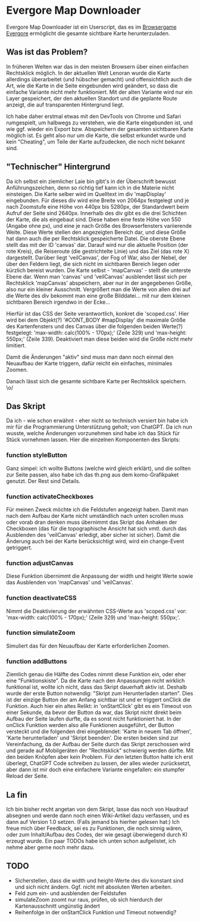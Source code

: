 # Evergore Map Downloader

Evergore Map Downloader ist ein Userscript, das es im [Browsergame Evergore](https://evergore.de/) ermöglicht die gesamte sichtbare Karte herunterzuladen. 

## Was ist das Problem?
In früheren Welten war das in den meisten Browsern über einen einfachen Rechtsklick möglich. In der aktuellen Welt Lenoran wurde die Karte allerdings überarbeitet (und hübscher gemacht) und offensichtlich auch die Art, wie die Karte in die Seite eingebunden wird geändert, so dass die einfache Variante nicht mehr funktioniert. Mit der alten Variante wird nur ein Layer gespeichert, der den aktuellen Standort und die geplante Route anzeigt, die auf transparenten Hintergrund liegt.

Ich habe daher erstmal etwas mit den DevTools von Chrome und Safari rumgespielt, um halbwegs zu verstehen, wie die Karte eingebunden ist, und wie ggf. wieder ein Export bzw. Abspeichern der gesamten sichtbaren Karte möglich ist. Es geht also nur um die Karte, die selbst erkundet wurde und kein "Cheating", um Teile der Karte aufzudecken, die noch nicht bekannt sind.

## "Technischer" Hintergrund
Da ich selbst ein ziemlicher Laie bin gibt's in der Überschrift bewusst Anführungszeichen, denn so richtig tief kann ich in die Materie nicht einsteigen. 
Die Karte selber wird im Quelltext im div 'mapDisplay' eingebunden. Für dieses div wird eine Breite von 2064px festgelegt und je nach Zoomstufe eine Höhe von 440px bis 5280px, der Standardwert beim Aufruf der Seite sind 2640px. 
Innerhalb des div gibt es die drei Schichten der Karte, die als <canvas> eingebaut sind. Diese haben eine feste Höhe von 550 (Angabe ohne px), und eine je nach Größe des Browserfensters variierende Weite. Diese Werte stellen den angezeigten Bereich dar, und diese Größe hat dann auch die per Rechtsklick gespeicherte Datei. Die oberste Ebene stellt das <canvas> mit der ID 'canvas' dar. Darauf wird nur die aktuelle Position (der rote Kreis), die Reiseroute (die gestrichtelte Linie) und das Ziel (das rote X) dargestellt. Darüber liegt 'veilCanvas', der Fog of War, also der Nebel, der über den Feldern liegt, die sich nicht im sichtbaren Bereich liegen oder kürzlich bereist wurden. Die Karte selbst - 'mapCanvas' - stellt die unterste Ebene dar. 
Wenn man 'canvas' und 'veilCanvas' ausblendet lässt sich per Rechtsklick 'mapCanvas' abspeichern, aber nur in der angegebenen Größe, also nur ein kleiner Ausschnitt. Vergrößert man die Werte von allen drei <canvas> auf die Werte des div bekommt man eine große Bilddatei... mit nur dem kleinen sichtbaren Bereich irgendwo in der Ecke...

Hierfür ist das CSS der Seite verantwortlich, konkret die 'scoped.css'. Hier wird bei dem Objekt(?) '#CONT_BODY #mapDisplay' die maximale Größe des Kartenfensters und des Canvas über die folgenden beiden Werte(?) festgelegt: 'max-width: calc(100% - 170px);' (Zeile 329) und 'max-height: 550px;' (Zeile 339). Deaktiviert man diese beiden wird die Größe nicht mehr limitiert. 

Damit die Änderungen "aktiv" sind muss man dann noch einmal den Neuaufbau der Karte triggern, dafür reicht ein einfaches, minimales Zoomen. 

Danach lässt sich die gesamte sichtbare Karte per Rechtsklick speichern. \o/

## Das Skript
Da ich - wie schon erwähnt - eher nicht so technisch versiert bin habe ich mir für die Programmierung Unterstützung geholt; von ChatGPT. Da ich nun wusste, welche Änderungen vorzunehmen sind habe ich das Stück für Stück vornehmen lassen. Hier die einzelnen Komponenten des Skripts:

### function styleButton
Ganz simpel: ich wollte Buttons (welche wird gleich erklärt), und die sollten zur Seite passen, also habe ich das th.png aus dem komo-Grafikpaket genutzt. Der Rest sind Details.

### function activateCheckboxes
Für meinen Zweck möchte ich die Feldstufen angezeigt haben. Damit man nach dem Aufbau der Karte nicht umständlich nach unten scrollen muss oder vorab dran denken muss übernimmt das Skript das Anhaken der Checkboxen (das für die topographische Ansicht hat sich vmtl. durch das Ausblenden des 'veilCanvas' erledigt, aber sicher ist sicher). Damit die Änderung auch bei der Karte berücksichtigt wird, wird ein change-Event getriggert.

### function adjustCanvas
Diese Funktion übernimmt die Anpassung der width und height Werte sowie das Ausblenden von 'mapCanvas' und 'veilCanvas'. 

### function deactivateCSS
Nimmt die Deaktivierung der erwähnten CSS-Werte aus 'scoped.css' vor: 'max-width: calc(100% - 170px);' (Zeile 329) und 'max-height: 550px;'.

### function simulateZoom
Simuliert das für den Neuaufbau der Karte erforderlichen Zoomen.

### function addButtons
Ziemlich genau die Hälfte des Codes nimmt diese Funktion ein, oder eher eine "Funktionskiste". 
Da die Karte nach den Anpassungen nicht wirklich funktional ist, wollte ich nicht, dass das Skript dauerhaft aktiv ist. Deshalb wurde der erste Button notwendig: "Skript zum Herunterladen starten". Dies ist der einzige Button der am Anfang sichtbar ist und er triggert onClick die Funktion. Auch hier ein altes Relikt: in 'onStartClick' gibt es ein Timeout von einer Sekunde, da bevor der Button da war, das Skript nicht direkt beim Aufbau der Seite laufen durfte, da es sonst nicht funktioniert hat. In der onClick Funktion werden also alle Funktionen ausgeführt, der Button versteckt und die folgenden drei eingeblendet: 'Karte in neuem Tab öffnen', 'Karte herunterladen' und 'Skript beenden'.
Die ersten beiden sind zur Vereinfachung, da der Aufbau der Seite durch das Skript zerschossen wird und gerade auf Mobilgeräten der "Rechtsklick" schwierig werden dürfte. Mit den beiden Knöpfen aber kein Problem. Für den letzten Button hatte ich erst überlegt, ChatGPT Code schreiben zu lassen, der alles wieder zurücksetzt, aber dann ist mir doch eine einfachere Variante eingefallen: ein stumpfer Reload der Seite.

## La fin
Ich bin bisher recht angetan von dem Skript, lasse das noch von Haudrauf absegnen und werde dann noch einen Wiki-Artikel dazu verfassen, und es dann auf Version 1.0 setzen. (Falls jemand bis hierher gelesen hat:) Ich freue mich über Feedback, sei es zu Funktionen, die noch sinnig wären, oder zum Inhalt/Aufbau des Codes, der wie gesagt überwiegend durch KI erzeugt wurde. Ein paar TODOs habe ich unten schon aufgelistet, ich nehme aber gerne noch mehr dazu.

## TODO
- Sicherstellen, dass die width und height-Werte des div konstant sind und sich nicht ändern. Ggf. nicht mit absoluten Werten arbeiten.
- Feld zum ein- und ausblenden der Feldstufen
- simulateZoom zoomt nur raus, prüfen, ob sich hierdurch der Kartenausschnitt ungünstig ändert
- Reihenfolge in der onStartClick Funktion und Timeout notwendig?
